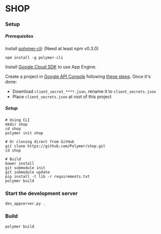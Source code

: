 # SHOP

### Setup

##### Prerequisites

Install [polymer-cli](https://github.com/Polymer/polymer-cli):
(Need at least npm v0.3.0)

    npm install -g polymer-cli

Install [Google Cloud SDK](https://cloud.google.com/sdk/) to use App Engine.

Create a project in [Google API Console](https://console.developers.google.com/)
following [these
steps](https://developers.google.com/identity/sign-in/web/devconsole-project).
Once it's done:
* Download `client_secret_****.json`, rename it to `client_secrets.json`
* Place `client_secrets.json` at root of this project

##### Setup
    # Using CLI
    mkdir shop
    cd shop
    polymer init shop

    # Or cloning direct from GitHub
    git clone https://github.com/Polymer/shop.git
    cd shop

    # Build
    bower install
    git submodule init
    git submodule update
    pip install -t lib -r requirements.txt
    polymer build

### Start the development server

    dev_appserver.py .

### Build

    polymer build
